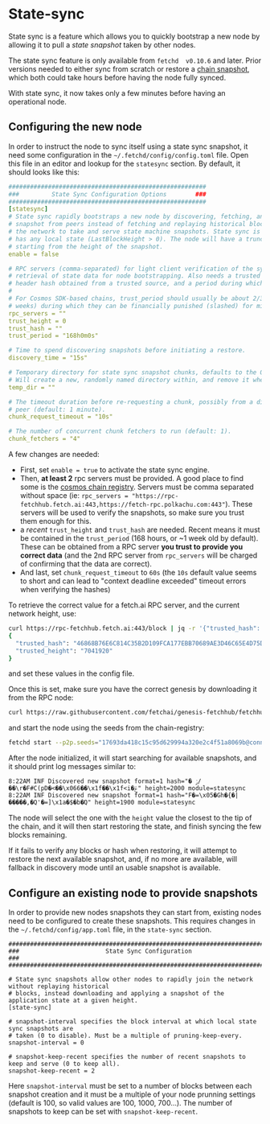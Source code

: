 
# State-sync

State sync is a feature which allows you to quickly bootstrap a new node by allowing it to pull a *state snapshot* taken by other nodes.

The state sync feature is only available from `fetchd  v0.10.6` and later. Prior versions needed to either sync from scratch or restore a [chain snapshot](../snapshots), which both could take hours before having the node fully synced.

With state sync, it now takes only a few minutes before having an operational node.

## Configuring the new node

In order to instruct the node to sync itself using a state sync snapshot, it need some configuration in the `~/.fetchd/config/config.toml` file.
Open this file in an editor and lookup for the `statesync` section. By default, it should looks like this:

```yaml
#######################################################
###         State Sync Configuration Options        ###
#######################################################
[statesync]
# State sync rapidly bootstraps a new node by discovering, fetching, and restoring a state machine
# snapshot from peers instead of fetching and replaying historical blocks. Requires some peers in
# the network to take and serve state machine snapshots. State sync is not attempted if the node
# has any local state (LastBlockHeight > 0). The node will have a truncated block history,
# starting from the height of the snapshot.
enable = false

# RPC servers (comma-separated) for light client verification of the synced state machine and
# retrieval of state data for node bootstrapping. Also needs a trusted height and corresponding
# header hash obtained from a trusted source, and a period during which validators can be trusted.
#
# For Cosmos SDK-based chains, trust_period should usually be about 2/3 of the unbonding time (~2
# weeks) during which they can be financially punished (slashed) for misbehavior.
rpc_servers = ""
trust_height = 0
trust_hash = ""
trust_period = "168h0m0s"

# Time to spend discovering snapshots before initiating a restore.
discovery_time = "15s"

# Temporary directory for state sync snapshot chunks, defaults to the OS tempdir (typically /tmp).
# Will create a new, randomly named directory within, and remove it when done.
temp_dir = ""

# The timeout duration before re-requesting a chunk, possibly from a different
# peer (default: 1 minute).
chunk_request_timeout = "10s"

# The number of concurrent chunk fetchers to run (default: 1).
chunk_fetchers = "4"
```

A few changes are needed:

- First, set `enable = true` to activate the state sync engine.
- Then, **at least 2** rpc servers must be provided. A good place to find some is the [cosmos chain registry](https://github.com/cosmos/chain-registry/blob/master/fetchhub/chain.json#L62). Servers must be comma separated without space (ie: `rpc_servers = "https://rpc-fetchhub.fetch.ai:443,https://fetch-rpc.polkachu.com:443"`). These servers will be used to verify the snapshots, so make sure you trust them enough for this. 
- a *recent* `trust_height` and `trust_hash` are needed. Recent means it must be contained in the `trust_period` (168 hours, or ~1 week old by default). These can be obtained from a RPC server **you trust to provide you correct data** (and the 2nd RPC server from `rpc_servers` will be charged of confirming that the data are correct). 
- And last, set `chunk_request_timeout` to `60s` (the `10s` default value seems to short and can lead to "context deadline exceeded" timeout errors when verifying the hashes)

To retrieve the correct value for a fetch.ai RPC server, and the current network height, use:

```bash
curl https://rpc-fetchhub.fetch.ai:443/block | jq -r '{"trusted_hash": .result.block_id.hash, "trusted_height": .result.block.header.height}'
{
  "trusted_hash": "46868B76E6C814C35B2D109FCA177EBB70689AE3D46C65E4D75DE5363A86FF97",
  "trusted_height": "7041920"
}
```

and set these values in the config file.

Once this is set, make sure you have the correct genesis by downloading it from the RPC node:

```bash
curl https://raw.githubusercontent.com/fetchai/genesis-fetchhub/fetchhub-4/fetchhub-4/data/genesis_migrated_5300200.json --output ~/.fetchd/config/genesis.json
```

and start the node using the seeds from the chain-registry:

<!--email_off-->
```bash
fetchd start --p2p.seeds="17693da418c15c95d629994a320e2c4f51a8069b@connect-fetchhub.fetch.ai:36456,a575c681c2861fe945f77cb3aba0357da294f1f2@connect-fetchhub.fetch.ai:36457,d7cda986c9f59ab9e05058a803c3d0300d15d8da@connect-fetchhub.fetch.ai:36458"
```
<!--/email_off-->

After the node initialized, it will start searching for available snapshots, and it should print log messages similar to:

```
8:22AM INF Discovered new snapshot format=1 hash="� ݫ/��\r�F#C(pD�<��\x066��\x1f��\x1f<i�ݝ" height=2000 module=statesync
8:22AM INF Discovered new snapshot format=1 hash="F�=\x05�Gh�{�|�����,�Q'�=]\x1a�$�b�ֿQ" height=1900 module=statesync
```

The node will select the one with the `height` value the closest to the tip of the chain, and it will then start restoring the state, and finish syncing the few blocks remaining. 

If it fails to verify any blocks or hash when restoring, it will attempt to restore the next available snapshot, and, if no more are available, will fallback in discovery mode until an usable snapshot is available.

## Configure an existing node to provide snapshots

In order to provide new nodes snapshots they can start from, existing nodes need to be configured to create these snapshots.
This requires changes in the `~/.fetchd/config/app.toml` file, in the `state-sync` section.

```
###############################################################################
###                        State Sync Configuration                         ###
###############################################################################

# State sync snapshots allow other nodes to rapidly join the network without replaying historical
# blocks, instead downloading and applying a snapshot of the application state at a given height.
[state-sync]

# snapshot-interval specifies the block interval at which local state sync snapshots are
# taken (0 to disable). Must be a multiple of pruning-keep-every.
snapshot-interval = 0

# snapshot-keep-recent specifies the number of recent snapshots to keep and serve (0 to keep all).
snapshot-keep-recent = 2
```

Here `snapshot-interval` must be set to a number of blocks between each snapshot creation and it must be a multiple of your node prunning settings (default is 100, so valid values are 100, 1000, 700...). The number of snapshots to keep can be set with `snapshot-keep-recent`.